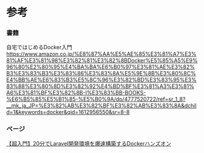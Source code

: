# 参考

### 書籍
自宅ではじめるDocker入門
https://www.amazon.co.jp/%E8%87%AA%E5%AE%85%E3%81%A7%E3%81%AF%E3%81%98%E3%82%81%E3%82%8BDocker%E5%85%A5%E9%96%80%E2%80%95%E4%BA%BA%E6%B0%97%E3%81%AE%E3%82%B3%E3%83%B3%E3%83%86%E3%83%8A%E5%9E%8B%E3%80%8C%E4%BB%AE%E6%83%B3%E5%8C%96%E3%82%BD%E3%83%95%E3%83%88%E3%80%8D%E3%82%92%E4%BD%BF%E3%81%A3%E3%81%A6%E3%81%BF%E3%82%8B-I%E3%83%BB-BOOKS-%E6%B5%85%E5%B1%85-%E5%B0%9A/dp/4777520722/ref=sr_1_8?__mk_ja_JP=%E3%82%AB%E3%82%BF%E3%82%AB%E3%83%8A&dchild=1&keywords=docker&qid=1612956550&sr=8-8

### ページ
[【超入門】20分でLaravel開発環境を爆速構築するDockerハンズオン](https://qiita.com/ucan-lab/items/56c9dc3cf2e6762672f4#windows%E3%83%A6%E3%83%BC%E3%82%B6%E3%83%BC)
